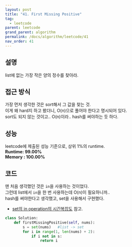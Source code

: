 ```yaml
---
layout: post
title: "41. First Missing Positive"
tag:
  - leetcode
parent: leetcode
grand_parent: algorithm
permalink: /docs/algorithm/leetcode/41
nav_order: 41
---
```


## 설명
list에 없는 가장 작은 양의 정수를 찾아라.  

## 접근 방식
가장 먼저 생각한 것은 sort해서 그 값을 찾는 것.  
이게 왜 hard지 하고 봤더니, O(n)으로 풀어야 한다고 명시되어 있다.  
sort도 되지 않는 것이고.. O(n)이라.. hash를 써야하는 듯 하다.

## 성능
leetcode에 제출된 성능 기준으로, 상위 1%의 runtime.  
**Runtime: 99.00%**  
**Memory : 100.00%**

## 코드
맨 처음 생각했던 것은 `in`을 사용하는 것이었다.  
그런데 list에서 `in`을 한 번 사용하는데 O(n)이 필요하니까..  
hash를 써야한다고 생각했고, set을 사용해서 구현했다.  
- [set의 in operation의 시간복잡도](https://meansoup.github.io/blog/2020/03/07/python_timecomplexity_data_structure/) 참고.  
```python
class Solution:
    def firstMissingPositive(self, nums):
        s = set(nums)	#list -> set
        for i in range(1, len(nums) + 2):
            if i not in s:
                return i
```

